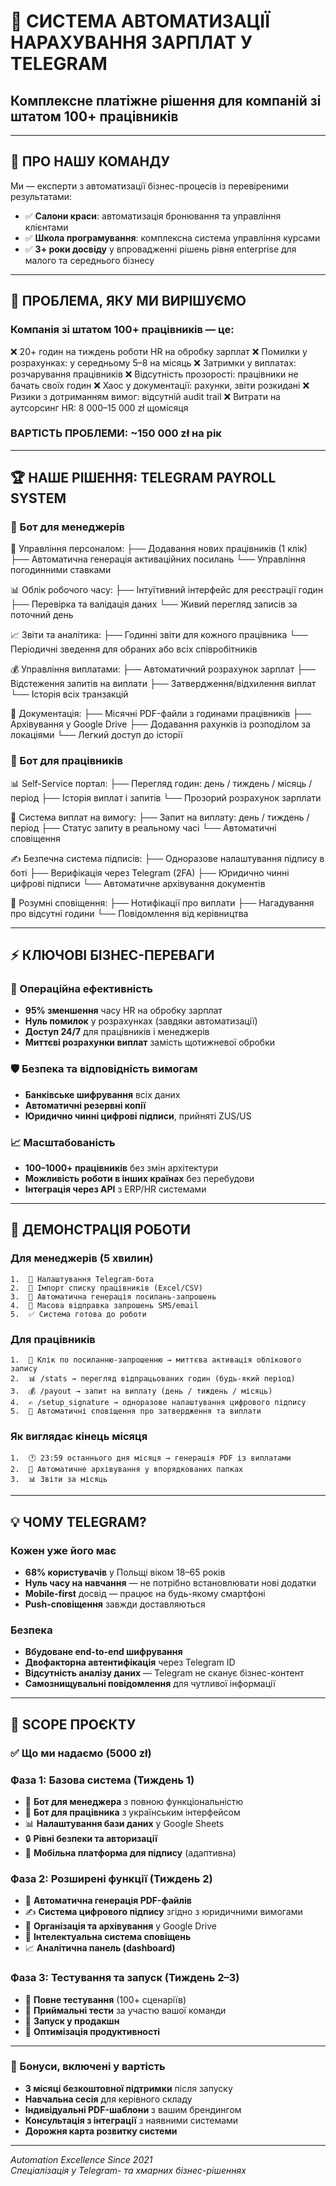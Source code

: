 # 🚀 СИСТЕМА АВТОМАТИЗАЦІЇ НАРАХУВАННЯ ЗАРПЛАТ У TELEGRAM
## Комплексне платіжне рішення для компаній зі штатом 100+ працівників

---

## 👋 **ПРО НАШУ КОМАНДУ**

Ми — експерти з автоматизації бізнес-процесів із перевіреними результатами:
- ✅ **Салони краси**: автоматизація бронювання та управління клієнтами
- ✅ **Школа програмування**: комплексна система управління курсами
- ✅ **3+ роки досвіду** у впровадженні рішень рівня enterprise для малого та середнього бізнесу

---

## 🎯 **ПРОБЛЕМА, ЯКУ МИ ВИРІШУЄМО**

### Компанія зі штатом 100+ працівників — це:

❌ 20+ годин на тиждень роботи HR на обробку зарплат
❌ Помилки у розрахунках: у середньому 5–8 на місяць
❌ Затримки у виплатах: розчарування працівників
❌ Відсутність прозорості: працівники не бачать своїх годин
❌ Хаос у документації: рахунки, звіти розкидані
❌ Ризики з дотриманням вимог: відсутній audit trail
❌ Витрати на аутсорсинг HR: 8 000–15 000 zł щомісяця

### **ВАРТІСТЬ ПРОБЛЕМИ**: ~150 000 zł на рік

---

## 🏆 **НАШЕ РІШЕННЯ: TELEGRAM PAYROLL SYSTEM**

### **📱 Бот для менеджерів**

🔧 Управління персоналом:
├── Додавання нових працівників (1 клік)
├── Автоматична генерація активаційних посилань
└── Управління погодинними ставками

📊 Облік робочого часу:
├── Інтуїтивний інтерфейс для реєстрації годин
├── Перевірка та валідація даних
└── Живий перегляд записів за поточний день

📈 Звіти та аналітика:
├── Годинні звіти для кожного працівника
└── Періодичні зведення для обраних або всіх співробітників

💰 Управління виплатами:
├── Автоматичний розрахунок зарплат
├── Відстеження запитів на виплати
├── Затвердження/відхилення виплат
└── Історія всіх транзакцій

📄 Документація:
├── Місячні PDF-файли з годинами працівників
├── Архівування у Google Drive
├── Додавання рахунків із розподілом за локаціями
└── Легкий доступ до історії

### **👥 Бот для працівників**

📊 Self-Service портал:
├── Перегляд годин: день / тиждень / місяць / період
├── Історія виплат і запитів
└── Прозорий розрахунок зарплати

💸 Система виплат на вимогу:
├── Запит на виплату: день / тиждень / період
├── Статус запиту в реальному часі
└── Автоматичні сповіщення

✍️ Безпечна система підписів:
├── Одноразове налаштування підпису в боті
├── Верифікація через Telegram (2FA)
├── Юридично чинні цифрові підписи
└── Автоматичне архівування документів

🔔 Розумні сповіщення:
├── Нотифікації про виплати
├── Нагадування про відсутні години
└── Повідомлення від керівництва

---

## ⚡ **КЛЮЧОВІ БІЗНЕС-ПЕРЕВАГИ**

### **🚀 Операційна ефективність**
- **95% зменшення** часу HR на обробку зарплат
- **Нуль помилок** у розрахунках (завдяки автоматизації)
- **Доступ 24/7** для працівників і менеджерів
- **Миттєві розрахунки виплат** замість щотижневої обробки

### **🛡️ Безпека та відповідність вимогам**
- **Банківське шифрування** всіх даних
- **Автоматичні резервні копії**
- **Юридично чинні цифрові підписи**, прийняті ZUS/US

### **📈 Масштабованість**
- **100–1000+ працівників** без змін архітектури
- **Можливість роботи в інших країнах** без перебудови
- **Інтеграція через API** з ERP/HR системами

---

## 🎨 **ДЕМОНСТРАЦІЯ РОБОТИ**
### **Для менеджерів (5 хвилин)**

	1.	📱 Налаштування Telegram-бота
	2.	👥 Імпорт списку працівників (Excel/CSV)
	3.	🔗 Автоматична генерація посилань-запрошень
	4.	📧 Масова відправка запрошень SMS/email
	5.	✅ Система готова до роботи

### **Для працівників**

	1.	📱 Клік по посиланню-запрошенню → миттєва активація облікового запису
	2.	📊 /stats → перегляд відпрацьованих годин (будь-який період)
	3.	💰 /payout → запит на виплату (день / тиждень / місяць)
	4.	✍️ /setup_signature → одноразове налаштування цифрового підпису
	5.	🔔 Автоматичні сповіщення про затвердження та виплати

### **Як виглядає кінець місяця**

	1.	🕐 23:59 останнього дня місяця → генерація PDF із виплатами
	2.	📁 Автоматичне архівування у впорядкованих папках
	3.	📊 Звіти за місяць

---

## 💡 **ЧОМУ TELEGRAM?**

### **Кожен уже його має**
- **68% користувачів** у Польщі віком 18–65 років
- **Нуль часу на навчання** — не потрібно встановлювати нові додатки
- **Mobile-first** досвід — працює на будь-якому смартфоні
- **Push-сповіщення** завжди доставляються

### **Безпека**
- **Вбудоване end-to-end шифрування**
- **Двофакторна автентифікація** через Telegram ID
- **Відсутність аналізу даних** — Telegram не сканує бізнес-контент
- **Самознищувальні повідомлення** для чутливої інформації

---

## 🏁 **SCOPE ПРОЄКТУ**

### **✅ Що ми надаємо (5000 zł)**

### **Фаза 1: Базова система (Тиждень 1)**
- 🤖 **Бот для менеджера** з повною функціональністю  
- 👥 **Бот для працівника** з українським інтерфейсом  
- 📊 **Налаштування бази даних** у Google Sheets  
- 🔒 **Рівні безпеки та авторизації**  
- 📱 **Мобільна платформа для підпису** (адаптивна)  

### **Фаза 2: Розширені функції (Тиждень 2)**
- 📄 **Автоматична генерація PDF-файлів**  
- ✍️ **Система цифрового підпису** згідно з юридичними вимогами  
- 📁 **Організація та архівування** у Google Drive  
- 🔔 **Інтелектуальна система сповіщень**  
- 📈 **Аналітична панель (dashboard)**  

### **Фаза 3: Тестування та запуск (Тиждень 2–3)**
- 🧪 **Повне тестування** (100+ сценаріїв)  
- 👥 **Приймальні тести** за участю вашої команди  
- 🚀 **Запуск у продакшн**  
- 🎯 **Оптимізація продуктивності**  

---

### **🎁 Бонуси, включені у вартість**
- **3 місяці безкоштовної підтримки** після запуску  
- **Навчальна сесія** для керівного складу  
- **Індивідуальні PDF-шаблони** з вашим брендингом  
- **Консультація з інтеграції** з наявними системами  
- **Дорожня карта розвитку системи**  

---

*Automation Excellence Since 2021*  
*Спеціалізація у Telegram- та хмарних бізнес-рішеннях*

